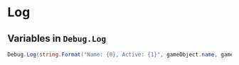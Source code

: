 # Log

## Variables in `Debug.Log`

```csharp
Debug.Log(string.Format("Name: {0}, Active: {1}", gameObject.name, gameObject.activeSelf));
```
